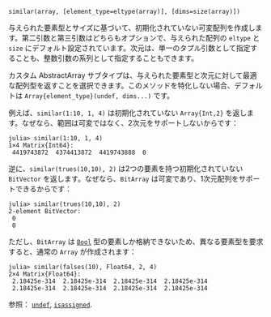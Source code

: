 ```
similar(array, [element_type=eltype(array)], [dims=size(array)])
```

与えられた要素型とサイズに基づいて、初期化されていない可変配列を作成します。第二引数と第三引数はどちらもオプションで、与えられた配列の `eltype` と `size` にデフォルト設定されています。次元は、単一のタプル引数として指定することも、整数引数の系列として指定することもできます。

カスタム AbstractArray サブタイプは、与えられた要素型と次元に対して最適な配列型を返すことを選択できます。このメソッドを特化しない場合、デフォルトは `Array{element_type}(undef, dims...)` です。

例えば、`similar(1:10, 1, 4)` は初期化されていない `Array{Int,2}` を返します。なぜなら、範囲は可変ではなく、2次元をサポートしないからです：

```julia-repl
julia> similar(1:10, 1, 4)
1×4 Matrix{Int64}:
 4419743872  4374413872  4419743888  0
```

逆に、`similar(trues(10,10), 2)` は2つの要素を持つ初期化されていない `BitVector` を返します。なぜなら、`BitArray` は可変であり、1次元配列をサポートできるからです：

```julia-repl
julia> similar(trues(10,10), 2)
2-element BitVector:
 0
 0
```

ただし、`BitArray` は [`Bool`](@ref) 型の要素しか格納できないため、異なる要素型を要求すると、通常の `Array` が作成されます：

```julia-repl
julia> similar(falses(10), Float64, 2, 4)
2×4 Matrix{Float64}:
 2.18425e-314  2.18425e-314  2.18425e-314  2.18425e-314
 2.18425e-314  2.18425e-314  2.18425e-314  2.18425e-314
```

参照： [`undef`](@ref), [`isassigned`](@ref).
